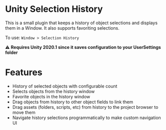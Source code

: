 # Unity Selection History

This is a small plugin that keeps a history of object selections and displays them in a Window. It also supports favoriting selections.

To use: ```Window > Selection History```

⚠️ **Requires Unity 2020.1 since it saves configuration to your UserSettings folder**

# Features

* History of selected objects with configurable count
* Selects objects from the history window
* Favorite objects in the history window
* Drag objects from history to other object fields to link them
* Drag assets (folders, scripts, etc) from history to the project browser to move them
* Navigate history selections programmatically to make custom navigation UI
